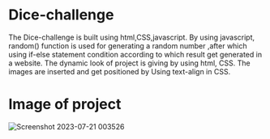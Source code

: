 # Dice-challenge

The Dice-challenge is built using html,CSS,javascript. By using javascript, random() function is used for generating a random number ,after which using if-else statement condition according to which result get generated in a website.
The dynamic look of project is giving by using html, CSS.
The images are inserted and get positioned by Using text-align in CSS.
# Image of project

![Screenshot 2023-07-21 003526](https://github.com/pranavprakash090903/Dice-challenge/assets/114914425/c0fb1996-6d45-4417-8634-d346e7be1713)
